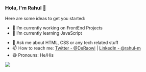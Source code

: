 ### Hola, I'm Rahul 👋

Here are some ideas to get you started:

- 🔭 I’m currently working on FrontEnd Projects
- 🌱 I’m currently learning JavaScript
<!-- 👯 I’m looking to collaborate on 
- 🤔 I’m looking for help with -->
- 💬 Ask me about HTML, CSS or any tech related stuff
- 📫 How to reach me: [Twitter - @DeRaowl](https://twitter.com/DeRaowl) | [LinkedIn - @rahul-m](https://in.linkedin.com/in/rahul-m-504441141)
- 😄 Pronouns: He/His

<img src="https://github-readme-stats.vercel.app/api?username=DeRaowl&&show_icons=true&title_color=ffffff&icon_color=bb2acf&text_color=daf7dc&bg_color=151515">

